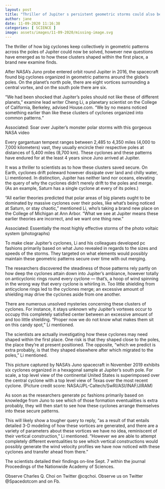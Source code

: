 ```yaml
---
layout: post
title: "Thriller of Jupiter s persistent geometric storms could also be solved"
author: jane 
date: 11-09-2020 11:16:38 
categories: [ SCIENCE ] 
image: assets/images/11-09-2020/missing-image.svg
---
```

The thriller of how big cyclones keep collectively in geometric patterns across the poles of Jupiter could now be solved, however new questions have emerged as to how these clusters shaped within the first place, a brand new examine finds.

After NASA’s Juno probe entered orbit round Jupiter in 2016, the spacecraft found big cyclones organized in geometric patterns around the globe’s poles. On the planet’s north pole, there are eight vortices surrounding a central vortex, and on the south pole there are six.

“We had been shocked that Jupiter’s poles should not like these of different planets,” examine lead writer Cheng Li, a planetary scientist on the College of California, Berkeley, advised House.com. “We by no means noticed something earlier than like these clusters of cyclones organized into common patterns.”

Associated: Soar over Jupiter’s monster polar storms with this gorgeous NASA video

Every gargantuan tempest ranges between 2,485 to 4,350 miles (4,000 to 7,000 kilometers) vast, they usually encircle their respective poles at distances of 5,400 miles (8,700 km). These cyclones and these patterns have endured for at the least 4 years since Juno arrived at Jupiter.

It was a thriller to scientists as to how these clusters saved secure. On Earth, cyclones drift poleward however dissipate over land and chilly water, Li mentioned. In distinction, Jupiter has neither land nor oceans, elevating the query of why the cyclones didn’t merely drift to the poles and merge. (As an example, Saturn has a single cyclone at every of its poles.)

“All earlier theories predicted that polar areas of big planets ought to be dominated by massive cyclones over their poles, like what’s being noticed at Saturn, or stay chaotic,” mentioned Li, who’s taking a brand new place on the College of Michigan at Ann Arbor. “What we see at Jupiter means these earlier theories are incorrect, and we want one thing new.”

Associated: Essentially the most highly effective storms of the photo voltaic system (photographs)

To make clear Jupiter’s cyclones, Li and his colleagues developed pc fashions primarily based on what Juno revealed in regards to the sizes and speeds of the storms. They targeted on what elements would possibly maintain these geometric patterns secure over time with out merging.

The researchers discovered the steadiness of those patterns rely partly on how deep the cyclones attain down into Jupiter’s ambiance, however totally on anticyclonic rings round every cyclone — that’s, a hoop of wind spinning in the wrong way that every cyclone is whirling in. Too little shielding from anticyclone rings led to the cyclones merge; an excessive amount of shielding may drive the cyclones aside from one another.

There are numerous unsolved mysteries concerning these clusters of cyclones. For instance, it stays unknown why Jupiter’s vortexes occur to occupy this completely satisfied center between an excessive amount of and too little shielding. “Proper now we do not know what makes them sit on this candy spot,” Li mentioned.

The scientists are actually investigating how these cyclones may need shaped within the first place. One risk is that they shaped close to the poles, the place they’re at present positioned. The opposite, “which we predict is extra probably, is that they shaped elsewhere after which migrated to the poles,” Li mentioned.

This picture captured by NASA’s Juno spacecraft in November 2019 exhibits six cyclones organized in a hexagonal sample at Jupiter’s south pole. For scale, a top level view of the continental United States is superimposed over the central cyclone with a top level view of Texas over the most recent cyclone. (Picture credit score: NASA/JPL-Caltech/SwRI/ASI/INAF/JIRAM)

As soon as the researchers generate pc fashions primarily based on knowledge from Juno to see which of those formation eventualities is extra probably, they will then start to see how these cyclones arrange themselves into these secure patterns.

This will likely show a tougher query to reply, “as a result of that entails detailed 3-D modeling of how these vortices are generated, and there are a variety of parameters about these vortices we have no idea, reminiscent of their vertical construction,” Li mentioned. “However we are able to attempt completely different eventualities to see which vertical constructions would possibly generate the wind velocity profiles we have now noticed with these cyclones and transfer ahead from there.”

The scientists detailed their findings on-line Sept. 7 within the journal Proceedings of the Nationwide Academy of Sciences.

Observe Charles Q. Choi on Twitter @cqchoi. Observe us on Twitter @Spacedotcom and on Fb.